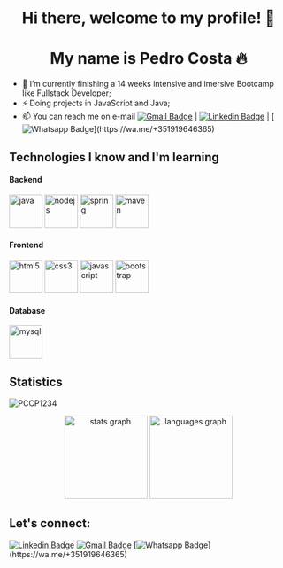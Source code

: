<p align="center">
  <h1 align="center">  Hi there, welcome to my profile! 👋</h1>
  <h1 align="center">  My name is Pedro Costa 🔥</h1> 
</p>

- 🔭 I’m currently finishing a 14 weeks intensive and imersive Bootcamp like Fullstack Developer;
- ⚡ Doing projects in JavaScript and Java;
- 📫 You can reach me on e-mail [![Gmail Badge](https://img.shields.io/badge/-Gmail-c14438?style=flat-square&logo=Gmail&logoColor=white&link=mailto:pmlcosta15@gmail.com)](mailto:pmlcosta15@gmail.com) | [![Linkedin Badge](https://img.shields.io/badge/-LinkedIn-blue?style=flat-square&logo=Linkedin&logoColor=white&link=https://www.linkedin.com/in/pedrocosta15/)](https://www.linkedin.com/in/pedrocosta15/) | [![Whatsapp Badge](https://img.shields.io/static/v1?message=Whatsapp&logo=whatsapp&label=&color=25D366&logoColor=white&labelColor=&style=for-the-badge")](https://wa.me/+351919646365)

## Technologies I know and I'm learning
#### Backend
<p align="left">
<img src="https://upload.wikimedia.org/wikipedia/pt/3/30/Java_programming_language_logo.svg" alt="java" width="60" height="60"/>
<img src="https://upload.wikimedia.org/wikipedia/commons/d/d9/Node.js_logo.svg" alt="nodejs" width="60" height="60"/>
<img src="https://upload.wikimedia.org/wikipedia/commons/4/44/Spring_Framework_Logo_2018.svg" alt="spring" width="60" height="60"/>
<img src="https://www.svgrepo.com/show/373829/maven.svg" alt="maven" width="60" height="60"/>
</p>

#### Frontend
<p align="left">
<img src="https://upload.wikimedia.org/wikipedia/commons/3/38/HTML5_Badge.svg" alt="html5" width="60" height="60"/>
<img src="https://upload.wikimedia.org/wikipedia/commons/6/62/CSS3_logo.svg" alt="css3" width="60" height="60"/>
<img src="https://cdn.worldvectorlogo.com/logos/javascript-1.svg" alt="javascript" width="60" height="60"/>
<img src="https://upload.wikimedia.org/wikipedia/commons/b/b2/Bootstrap_logo.svg" alt="bootstrap" width="60" height="60"/>
</p>

#### Database
<p align="left">
<img src="https://seeklogo.com/images/M/MySQL-logo-F6FF285A58-seeklogo.com.png" alt="mysql" width="60" height="60"/>
</p>

## Statistics
<p align="left"> <img src="https://komarev.com/ghpvc/?username=PCCP1234" alt="PCCP1234" /></p>
<div align="center">
  <img src="https://github-readme-stats.vercel.app/api?hide_title=false&hide_rank=false&show_icons=true&include_all_commits=true&count_private=true&disable_animations=false&theme=dracula&locale=en&hide_border=false&username=PCCP1234" height="150" alt="stats graph"  />
  <img src="https://github-readme-stats.vercel.app/api/top-langs?locale=en&hide_title=false&layout=compact&card_width=320&langs_count=5&theme=dracula&hide_border=false&username=PCCP1234" height="150" alt="languages graph"  />
</div>

## Let's connect:
[![Linkedin Badge](https://img.shields.io/badge/-LinkedIn-blue?style=flat-square&logo=Linkedin&logoColor=white&link=https://www.linkedin.com/in/filipeantoniomota/)](https://www.linkedin.com/in/pedrocosta15/)
[![Gmail Badge](https://img.shields.io/badge/-Gmail-c14438?style=flat-square&logo=Gmail&logoColor=white&link=mailto:pmlcosta15@gmail.com)](mailto:pmlcosta15@gmail.com)
[![Whatsapp Badge](https://img.shields.io/static/v1?message=Whatsapp&logo=whatsapp&label=&color=25D366&logoColor=white&labelColor=&style=for-the-badge")](https://wa.me/+351919646365)
